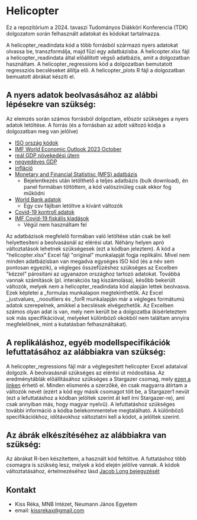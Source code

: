 # Helicopter

Ez a repozitórium a 2024. tavaszi Tudományos Diákköri Konferencia (TDK) dolgozatom során felhasznált adatokat és kódokat tartalmazza.

A helicopter_readindata kód a több forrásból származó nyers adatokat olvassa be, transzformálja, majd fűzi egy adatbázisba.
A helicopter.xlsx fájl a helicopter_readindata által előállított végső adatbázis, amit a dolgozatban használtam. 
A helicopter_regressions kód a dolgozatban bemutatott regressziós becsléseket állítja elő.
A helicopter_plots R fájl a dolgozatban bemuatott ábrákat készíti el.

## A nyers adatok beolvasásához az alábbi lépésekre van szükség:

Az elemzés során számos forrásból dolgoztam, először szükséges a nyers adatok letöltése. A forrás (és a forrásban az adott változó kódja a dolgozatban meg van jelölve)
* [ISO ország kódok](https://github.com/lukes/ISO-3166-Countries-with-Regional-Codes/blob/master/all/all.csv)
* [IMF World Economic Outlook 2023 October](https://www.imf.org/en/Publications/WEO/weo-database/2023/October)
* [reál GDP növekedési ütem](https://www.imf.org/external/datamapper/NGDP_RPCH@WEO/OEMDC/ADVEC/WEOWORLD)
* [negyedéves GDP](https://data.imf.org/regular.aspx?key=63122827)
* [infláció](https://data.imf.org/regular.aspx?key=63087884)
* [Monetary and Financial Statistisc (MFS) adatbázis](https://data.imf.org/?sk=b83f71e8-61e3-4cf1-8cf3-6d7fe04d0930&sid=1409151240976)
  - Bejelentkezés után letölthető a teljes adatbázis (bulk download), én panel formában töltöttem, a kód valószínűleg csak ekkor fog működni
* [World Bank adatok](https://data.worldbank.org/indicator?tab=all)
  - Egy csv fájlban letöltve a kívánt változók
* [Covid-19 kontroll adatok](https://github.com/owid/covid-19-data/tree/master/public/data)
* [IMF Covid-19 fiskális kiadások](https://www.imf.org/en/Topics/imf-and-covid19/Fiscal-Policies-Database-in-Response-to-COVID-19)
  - Végül nem használtam fel

Az adatbázisok megfelelő formában való letöltése után csak be kell helyettesíteni a beolvasásnál az elérési utat. Néhány helyen apró változtatások lehetnek szükségesek (ezt a kódban jeleztem).
A kód a "helicopter.xlsx" Excel fájl "original" munkalapját fogja replikálni. Mivel nem minden adatbázisban van megadva egységes ISO kód (és a név sem pontosan egyezik), a végleges összefűzéshez szükséges az Excelben "kézzel" párosítani az ugyanazon országhoz tartozó adatokat. Továbbá vannak számítások (pl. interakciós tag kiszámolása), később bekerült változók, melyek nem a helicopter_readindata kód alapján lettek beolvasva. Ezek képletei a _formulas munkalapon megtekinthetők. Az Excel _justvalues, _nooutliers és _forR munkalapján már a végleges formátumú adatok szerepelnek, amikkel a becslések elvégezhetők. Az Excelben számos olyan adat is van, mely nem került be a dolgozatba (kísérleteztem sok más specifikációval, melyeket különböző okokból nem találtam annyira megfelelőnek, mint a kutatásban felhasználtakat).

## A replikáláshoz, egyéb modellspecifikációk lefuttatásához az alábbiakra van szükség:

A helicopter_regressions fájl már a véglegesített helicopter Excel adataival dolgozik. 
A beolvasásnál szükséges az elérési út módosítása.
Az eredménytáblák előállításához szükséges a Stargazer csomag, mely [ezen a linken](https://github.com/StatsReporting/stargazer/tree/master) érhető el. Minden elismerés a szerzőké, én csak magyarra átírtam a változók nevét (ezért a kód egy másik csomagot tölt be, a Stargazer1 nevűt (ezt a lefuttatáshoz a kódban jelöltek szerint át kell írni Stargazer-re), ami csak annyiban más, hogy magyar nyelvű).
A lefuttatáshoz szükséges további információ a kódba belekommentelve megtalálható.
A különböző specifikációkhoz, időtávokhoz változtatni kell a kódot, a jelöltek szerint.

## Az ábrák elkészítéséhez az alábbiakra van szükség:

Az ábrákat R-ben készítettem, a használt kód feltöltve.
A futtatáshoz több csomagra is szükség lesz, melyek a kód elején jelölve vannak.
A kódok változtatásához, értelmezéséhez lásd [Jacob Long bejegyzését](https://cran.r-project.org/web/packages/interactions/vignettes/interactions.html)

## Kontakt
* Kiss Réka, MNB Intézet, Neumann János Egyetem
* email: kissrekax@gmail.com
